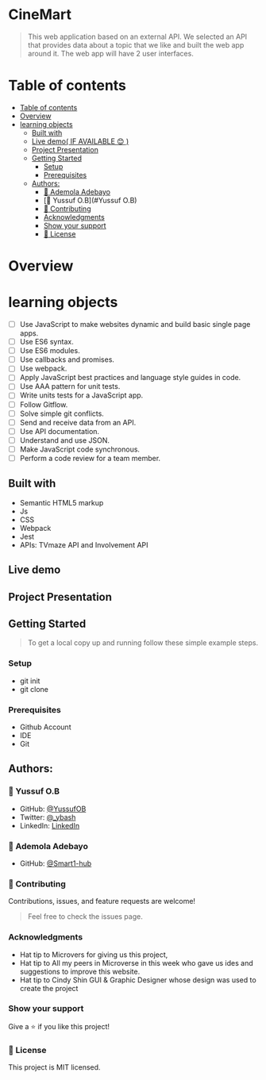 # CineMart
> This web application based on an external API. We selected an API that provides data about a topic that we like and built the web app around it. The web app will have 2 user interfaces.

# Table of contents
- [Table of contents](#table-of-contents)
- [Overview](#overview)
- [learning objects](#learning-objects)
  - [Built with](#built-with)
  - [Live demo( IF AVAILABLE :blush: )](#live-demo-if-available-blush-)
  - [Project Presentation](#project-presentation)
  - [Getting Started](#getting-started)
    - [Setup](#setup)
    - [Prerequisites](#prerequisites)
  - [Authors:](#authors)
    - [:man: Ademola Adebayo](#--Smart1-hub)
    - [:man: Yussuf O.B](#Yussuf O.B)
    - [:handshake: Contributing](#handshake-contributing)
    - [Acknowledgments](#acknowledgments)
    - [Show your support](#show-your-support)
    - [:memo: License](#memo-license)
# Overview

# learning objects
 - [ ] Use JavaScript to make websites dynamic and build basic single page apps.
 - [ ] Use ES6 syntax.
 - [ ] Use ES6 modules.
 - [ ] Use callbacks and promises.
 - [ ] Use webpack.
 - [ ] Apply JavaScript best practices and language style guides in code.
 - [ ] Use AAA pattern for unit tests.
 - [ ] Write units tests for a JavaScript app.
 - [ ] Follow Gitflow.
 - [ ] Solve simple git conflicts.
 - [ ] Send and receive data from an API.
 - [ ] Use API documentation.
 - [ ] Understand and use JSON.
 - [ ] Make JavaScript code synchronous.
 - [ ] Perform a code review for a team member.
## Built with
- Semantic HTML5 markup
- Js
- CSS
- Webpack
- Jest
- APIs: TVmaze API and Involvement API
## Live demo

## Project Presentation

## Getting Started
> To get a local copy up and running follow these simple example steps.

### Setup
- git init
- git clone [ ](https://github.com/YussufOB/JS-Capstone.git)


### Prerequisites
- Github Account
- IDE
- Git

## Authors:
### :man: Yussuf O.B
- GitHub: [@YussufOB](https://github.com/YussufOB)
- Twitter: [@_ybash](https://twitter.com/_ybash)
- LinkedIn: [LinkedIn](https://www.linkedin.com/in/kyussuf-olamilekan-bashir-41093115a/)
### :man: Ademola Adebayo
- GitHub: [@Smart1-hub](https://github.com/Smart1-hub)

### :handshake: Contributing
Contributions, issues, and feature requests are welcome!
> Feel free to check the issues page.

### Acknowledgments
- Hat tip to Microvers for giving us this project,
- Hat tip to All my peers in Microverse in this week who gave us ides and suggestions to improve this website.
- Hat tip to Cindy Shin GUI & Graphic Designer whose design was used to create the project

### Show your support
Give a :star:️ if you like this project!
### :memo: License
This project is MIT licensed.